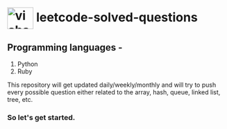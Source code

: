 # <a href="https://www.leetcode.com/vishalyadav28" target="blank"><img align="center" src="https://raw.githubusercontent.com/rahuldkjain/github-profile-readme-generator/master/src/images/icons/Social/leet-code.svg" alt="vishalyadav28" height="50" width="60" /></a> leetcode-solved-questions


  ## Programming languages -
  1. Python
  2. Ruby

This repository will get updated daily/weekly/monthly and will try to push every possible question either related to the array, hash, queue, linked list, tree, etc.
### So let's get started.
